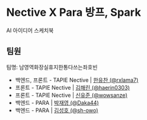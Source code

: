 
# Nective X Para 방프, Spark

AI 아이디어 스케치북




## 팀원
팀명: 남영역화장실휴지한통다쓰는좌호빈

- 백엔드, 프론트 - TAPIE Nective | [한유찬 (@rxlama7)](https://github.com/rxlama7)
- 프론트 - TAPIE Nective | [김해린 (@haerin0303)](https://github.com/haerin0303)
- 프론트 - TAPIE Nective | [신유준 (@wowsanze)](https://github.com/wowsanze)
- 백엔드 - PARA | [박재영 (@Daka44)](https://github.com/Daka44)
- 백엔드 - PARA | [김성호 (@sh-owo)](https://github.com/sh-owo)
